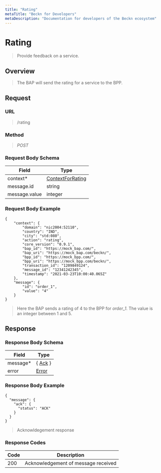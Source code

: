 ```yaml
---
title: "Rating"
metaTitle: "Beckn for Developers"
metaDescription: "Documentation for developers of the Beckn ecosystem"
---
```


Rating
===================

>   Provide feedback on a service.

Overview
--------

>   The BAP will send the rating for a service to the BPP.

Request
-------

### URL

>   /rating

### Method

>  *POST*

### Request Body Schema

|**Field**|**Type**|
|---------|--------|
|context*|[ContextForRating](/Core/Latest/02_Schemas/contextforrating)|
|message.id| string |
|message.value| integer  |

### Request Body Example

```
{
    "context": {
        "domain": "nic2004:52110",
        "country": "IND",
        "city": "std:080",
        "action": "rating",
        "core_version": "0.9.1",
        "bap_id": "https://mock_bap.com/",
        "bap_uri": "https://mock_bap.com/beckn/",
        "bpp_id": "https://mock_bpp.com/",
        "bpp_uri": "https://mock_bpp.com/beckn/",
        "transaction_id": "1209849124",
        "message_id": "12341242345",
        "timestamp": "2021-03-23T10:00:40.065Z"
    },
    "message": {
        "id": "order_1",
        "value": "4"
    }
}
```

>   Here the BAP sends a rating of 4 to the BPP for *order_1*. The value is an integer between 1 and 5.

Response
--------

### Response Body Schema

|**Field**|**Type**|
|---------|--------|
|message*|{ [Ack](/Core/Latest/02_Schemas/ack) }|
|error| [Error](/Core/Latest/02_Schemas/error) |

### Response Body Example

```
{
  "message": {
    "ack": {
      "status": "ACK"
    }
  }
}
```

> Acknowldegement response

### Response Codes

| **Code**       | **Description** |
|----------------|-----------------|
| 200 | Acknowledgement of message received   |